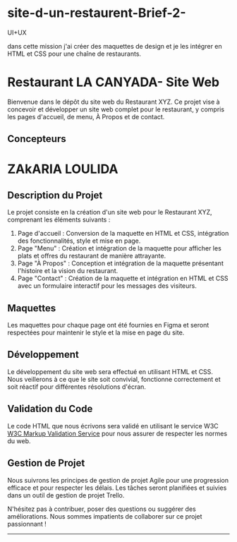 # site-d-un-restaurent-Brief-2-
UI+UX


dans cette mission j'ai créer des maquettes de design et je les intégrer en HTML et CSS pour une chaîne de restaurants.
# Restaurant LA CANYADA- Site Web

Bienvenue dans le dépôt du site web du Restaurant XYZ. Ce projet vise à concevoir et développer un site web complet pour le restaurant, y compris les pages d'accueil, de menu, À Propos et de contact.

## Concepteurs

# ZAkARIA LOULIDA



## Description du Projet

Le projet consiste en la création d'un site web pour le Restaurant XYZ, comprenant les éléments suivants :

1. Page d'accueil : Conversion de la maquette en HTML et CSS, intégration des fonctionnalités, style et mise en page.
2. Page "Menu" : Création et intégration de la maquette pour afficher les plats et offres du restaurant de manière attrayante.
3. Page "À Propos" : Conception et intégration de la maquette présentant l'histoire et la vision du restaurant.
4. Page "Contact" : Création de la maquette et intégration en HTML et CSS avec un formulaire interactif pour les messages des visiteurs.

## Maquettes

Les maquettes pour chaque page ont été fournies en Figma et seront respectées pour maintenir le style et la mise en page du site.

## Développement

Le développement du site web sera effectué en utilisant HTML et CSS. Nous veillerons à ce que le site soit convivial, fonctionne correctement et soit réactif pour différentes résolutions d'écran.

## Validation du Code

Le code HTML que nous écrivons sera validé en utilisant le service W3C [W3C Markup Validation Service](https://validator.w3.org/) pour nous assurer de respecter les normes du web.

## Gestion de Projet

Nous suivrons les principes de gestion de projet Agile pour une progression efficace et pour respecter les délais. Les tâches seront planifiées et suivies dans un outil de gestion de projet  Trello.



N'hésitez pas à contribuer, poser des questions ou suggérer des améliorations. Nous sommes impatients de collaborer sur ce projet passionnant !

---